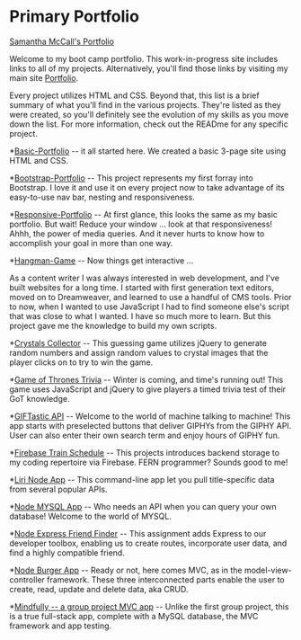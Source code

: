 # Primary Portfolio

[Samantha McCall's Portfolio](https://green64.github.io)

Welcome to my boot camp portfolio. This work-in-progress site includes links to all of my projects. Alternatively, you'll find those links by visiting my main site [Portfolio](https://green64.github.io/portfolio.html).

Every project utilizes HTML and CSS. Beyond that, this list is a brief summary of what you'll find in the various projects. They're listed as they were created, so you'll definitely see the evolution of my skills as you move down the list. For more information, check out the READme for any specific project. 

*[Basic-Portfolio](https://green64.github.io/Basic-Portfolio/) -- it all started here. We created a basic 3-page site using HTML and CSS. 

*[Bootstrap-Portfolio](https://green64.github.io/Bootstrap-Portfolio/) -- This project represents my first forray into Bootstrap. I love it and use it on every project now to take advantage of its easy-to-use nav bar, nesting and responsiveness.

*[Responsive-Portfolio](https://green64.github.io/Responsive-Portfolio/) -- At first glance, this looks the same as my basic portfolio. But wait! Reduce your window ... look at that responsiveness! Ahhh, the power of media queries. And it never hurts to know how to accomplish your goal in more than one way. 

*[Hangman-Game](https://green64.github.io/Hangman-Game/) -- Now things get interactive ... 

As a content writer I was always  interested in web development, and I've built websites for a long time. I started with first generation text editors, moved on to Dreamweaver, and learned to use a handful of CMS tools. Prior to now, when I wanted to use JavaScript I had to find someone else's script that was close to what I wanted. I have so much more to learn. But this project gave me the knowledge to build my own scripts. 

*[Crystals Collector](https://green64.github.io/Crystals-Collector-jQuery-game/) -- This guessing game utilizes jQuery to generate random numbers and assign random values to crystal images that the player clicks on to try to win the game. 

*[Game of Thrones Trivia](https://green64.github.io/TriviaGame/) -- Winter is coming, and time's running out! This game uses JavaScript and jQuery to give players a timed trivia test of their GoT knowledge. 

*[GIFTastic API](https://green64.github.io/GifTastic-API/) -- Welcome to the world of machine talking to machine! This app starts with preselected buttons that deliver GIPHYs from the GIPHY API. User can also enter their own search term and enjoy hours of GIPHY fun.

*[Firebase Train Schedule](https://green64.github.io/Firebase-Train-Scheduler/) -- This projects introduces backend storage to my coding repertoire via Firebase. FERN programmer? Sounds good to me!

*[Liri Node App](https://green64.github.io/Liri-Node-App/) -- This command-line app let you pull title-specific data from several popular APIs.

*[Node MYSQL App](https://green64.github.io/Node-MYSQL-app/) -- Who needs an API when you can query your own database! Welcome to the world of MYSQL.

*[Node Express Friend Finder](https://immense-plateau-53936.herokuapp.com/) -- This assignment adds Express to our developer toolbox, enabling us to create routes, incorporate user data, and find a highly compatible friend.   

*[Node Burger App](https://stark-ocean-97912.herokuapp.com/) -- Ready or not, here comes MVC, as in  the model-view-controller framework. These three interconnected parts enable the user to create, read, update and delete data, aka CRUD.  

*[Mindfully -- a group project MVC app](https://secret-brook-82924.herokuapp.com/) -- Unlike the first group project, this is a true full-stack app, complete with a MySQL database, the MVC framework and app testing. 

